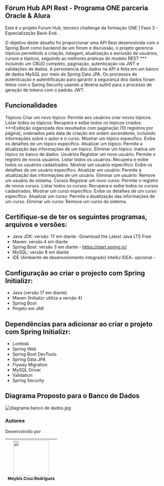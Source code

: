Fórum Hub API Rest - Programa ONE parceria Oracle & Alura
------------------------------------------------------------
Este é o projeto Forum Hub, terceiro challenge da formação ONE | Fase 3 - Especialização Back-End.

O objetivo deste desafio foi proporcionar uma API Rest desenvolvida com o Spring Boot como backend de um fórum e discussão, o  projeto gerencia tópicos permitindo a criação, listagem, atualização e exclusão de usuários, cursos e tópicos, seguindo as melhores práticas do modelo REST *** incluindo um CRUD completo, paginação, autenticação via JWT e validações de dados.
A persistencia dos dados na API é feita em um banco de dados MySQL por meio de Spring Data JPA.
Os processos de autenticação e autentificação para garantir a segurança dos dados foram feitos com o Spring Security usando a libreria auth0 para o processo de geração de tokens com o padrão JWT.

Funcionalidades
------------------------------------------------------------
Tópicos
Criar um novo tópico: Permite aos usuários criar novos tópicos.
Listar todos os tópicos: Recupera e exibe todos os tópicos criados. ***Exibição organizada dos resultados com paginação (10 registros por página), ordenados pela data de criação em ordem ascendente, incluindo informações sobre o autor e o curso.
Mostrar um tópico específico: Exibe os detalhes de um tópico específico.
Atualizar um tópico: Permite a atualização das informações de um tópico.
Eliminar um tópico: Inativa um tópico no banco de dados.
Usuários
Registrar um novo usuário: Permite o registro de novos usuários.
Listar todos os usuários: Recupera e exibe todos os usuários cadastrados.
Mostrar um usuário específico: Exibe os detalhes de um usuário específico.
Atualizar um usuário: Permite a atualização das informações de um usuário.
Eliminar um usuário: Remove um usuário do sistema.
Cursos
Registrar um novo curso: Permite o registro de novos cursos.
Listar todos os cursos: Recupera e exibe todos os cursos cadastrados.
Mostrar um curso específico: Exibe os detalhes de um curso específico.
Atualizar um curso: Permite a atualização das informações de um curso.
Eliminar um curso: Remove um curso do sistema.

Certifique-se de ter os seguintes programas, arquivos e versões:
------------------------------------------------------------
* Java JDK: versão: 17 em diante -Download the Latest Java LTS Free
* Maven: versão 4 em diante
* Spring Boot: versão 3 em diante - https://start.spring.io/
* MySQL: versão 8 em diante
* IDE (Ambiente de desenvolvimento integrado) IntelliJ IDEA- opcional -

Configuração ao criar o projecto com Spring Initializr:
-------------------------------------------------------

* Java (versão 17 em diante) 
* Maven (Initializr utiliza a versão 4)
* Spring Boot
* Projeto em JAR

Dependências para adicionar ao criar o projeto com Spring Initializr:
-----------------------------------------------------------------------
* Lombok
* Spring Web
* Spring Boot DevTools
* Spring Data JPA
* Flyway Migration
* MySQL Driver
* Validation
* Spring Security

Diagrama Proposto para o Banco de Dados
---------------------------------------------
![diagrama banco de dados.jpg](src%2Fmain%2Fresources%2Fdiagrama%20banco%20de%20dados.jpg)

### Autores
Desenvolvido por

| [<img loading="lazy" src="https://avatars.githubusercontent.com/u/110754595?v=4" width=115><br> <sub>Meybis Cruz Rodriguez</sub>](https://github.com/mcruzr85) |
| :---: |
<br>
